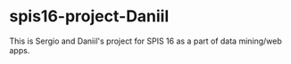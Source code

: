 # spis16-project-Daniil
This is Sergio and Daniil's project for SPIS 16 as a part of data mining/web apps.
